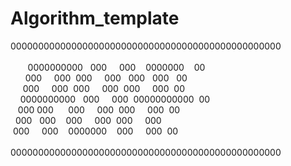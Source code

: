 # Algorithm_template
  
  
  
0000000000000000000000000000000000000000000000000<br/>&nbsp;&nbsp;&nbsp;&nbsp;&nbsp;&nbsp;&nbsp;&nbsp;&nbsp;&nbsp;&nbsp;&nbsp;&nbsp;&nbsp;&nbsp;&nbsp;&nbsp;&nbsp;&nbsp;&nbsp;&nbsp;&nbsp;&nbsp;&nbsp;&nbsp;&nbsp;&nbsp;&nbsp;&nbsp;&nbsp;&nbsp;&nbsp;&nbsp;&nbsp;&nbsp;&nbsp;&nbsp;&nbsp;&nbsp;&nbsp;&nbsp;&nbsp;&nbsp;&nbsp;&nbsp;&nbsp;&nbsp;&nbsp;&nbsp;<br/>&nbsp;&nbsp;&nbsp;&nbsp;&nbsp;&nbsp;&nbsp;0000000000&nbsp;&nbsp;&nbsp;000&nbsp;&nbsp;&nbsp;&nbsp;&nbsp;000&nbsp;&nbsp;&nbsp;&nbsp;0000000&nbsp;&nbsp;&nbsp;&nbsp;00&nbsp;<br/>&nbsp;&nbsp;&nbsp;&nbsp;&nbsp;&nbsp;000&nbsp;&nbsp;&nbsp;&nbsp;&nbsp;000&nbsp;&nbsp;000&nbsp;&nbsp;&nbsp;&nbsp;&nbsp;000&nbsp;&nbsp;&nbsp;000&nbsp;&nbsp;&nbsp;000&nbsp;&nbsp;&nbsp;00&nbsp;&nbsp;<br/>&nbsp;&nbsp;&nbsp;&nbsp;&nbsp;000&nbsp;&nbsp;&nbsp;&nbsp;&nbsp;000&nbsp;&nbsp;000&nbsp;&nbsp;&nbsp;&nbsp;&nbsp;000&nbsp;&nbsp;000&nbsp;&nbsp;&nbsp;&nbsp;&nbsp;000&nbsp;&nbsp;00&nbsp;&nbsp;&nbsp;<br/>&nbsp;&nbsp;&nbsp;&nbsp;0000000000&nbsp;&nbsp;&nbsp;000&nbsp;&nbsp;&nbsp;&nbsp;&nbsp;000&nbsp;&nbsp;00000000000&nbsp;&nbsp;00&nbsp;&nbsp;&nbsp;&nbsp;<br/>&nbsp;&nbsp;&nbsp;000&nbsp;000&nbsp;&nbsp;&nbsp;&nbsp;&nbsp;&nbsp;000&nbsp;&nbsp;&nbsp;&nbsp;&nbsp;000&nbsp;&nbsp;000&nbsp;&nbsp;&nbsp;&nbsp;&nbsp;000&nbsp;&nbsp;00&nbsp;&nbsp;&nbsp;&nbsp;&nbsp;<br/>&nbsp;&nbsp;000&nbsp;&nbsp;&nbsp;000&nbsp;&nbsp;&nbsp;&nbsp;000&nbsp;&nbsp;&nbsp;&nbsp;&nbsp;000&nbsp;&nbsp;000&nbsp;&nbsp;&nbsp;&nbsp;&nbsp;000&nbsp;&nbsp;&nbsp;&nbsp;&nbsp;&nbsp;&nbsp;&nbsp;&nbsp;&nbsp;<br/>&nbsp;000&nbsp;&nbsp;&nbsp;&nbsp;&nbsp;000&nbsp;&nbsp;&nbsp;&nbsp;0000000&nbsp;&nbsp;&nbsp;&nbsp;000&nbsp;&nbsp;&nbsp;&nbsp;&nbsp;000&nbsp;&nbsp;00&nbsp;&nbsp;&nbsp;&nbsp;&nbsp;&nbsp;&nbsp;<br/>&nbsp;&nbsp;&nbsp;&nbsp;&nbsp;&nbsp;&nbsp;&nbsp;&nbsp;&nbsp;&nbsp;&nbsp;&nbsp;&nbsp;&nbsp;&nbsp;&nbsp;&nbsp;&nbsp;&nbsp;&nbsp;&nbsp;&nbsp;&nbsp;&nbsp;&nbsp;&nbsp;&nbsp;&nbsp;&nbsp;&nbsp;&nbsp;&nbsp;&nbsp;&nbsp;&nbsp;&nbsp;&nbsp;&nbsp;&nbsp;&nbsp;&nbsp;&nbsp;&nbsp;&nbsp;&nbsp;&nbsp;&nbsp;&nbsp;<br/>0000000000000000000000000000000000000000000000000<br/>